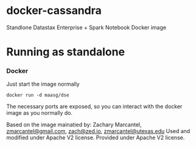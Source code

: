 docker-cassandra
================

Standlone Datastax Enterprise + Spark Notebook Docker image


Running as standalone
=====================

### Docker

Just start the image normally

    docker run -d maasg/dse

The necessary ports are exposed, so you can interact with the docker image as you normally do.

Based on the image mainatied by: Zachary Marcantel, zmarcantel@gmail.com, zach@zed.io, zmarcantel@utexas.edu
Used and modified under Apache V2 license.
Provided under Apache V2 license.